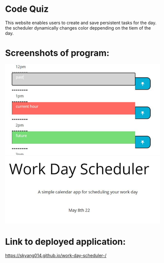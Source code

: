 # Code Quiz

This website enables users to create and save persistent tasks for the day. the scheduler dynamically changes color deppending on the tiem of the day.

# Screenshots of program:

![Alt text](/assets/images/1.JPG)
![Alt text](/assets/images/2.JPG)

# Link to deployed application:

https://skyang014.github.io/work-day-scheduler-/
